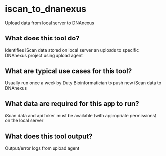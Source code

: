 <!-- dx-header -->

# iscan_to_dnanexus
Upload data from local server to DNAnexus

## What does this tool do?
Identifies iScan data stored on local server an uploads to specific DNAnexus project using upload agent

## What are typical use cases for this tool?
Usually run once a week by Duty Bioinformatician to push new iScan data to DNAnexus

## What data are required for this app to run?
iScan data and api token must be available (with appropriate permissions) on the local server

## What does this tool output?
Output/error logs from upload agent
